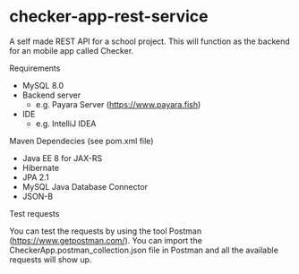 # checker-app-rest-service
A self made REST API for a school project. This will function as the backend for an mobile app called Checker. 

Requirements
- MySQL 8.0
- Backend server
  * e.g. Payara Server (https://www.payara.fish)
- IDE
  * e.g. IntelliJ IDEA
  
Maven Dependecies (see pom.xml file)
- Java EE 8 for JAX-RS
- Hibernate
- JPA 2.1
- MySQL Java Database Connector
- JSON-B

Test requests

You can test the requests by using the tool Postman (https://www.getpostman.com/).
You can import the CheckerApp.postman_collection.json file in Postman and all the available requests will show up.




